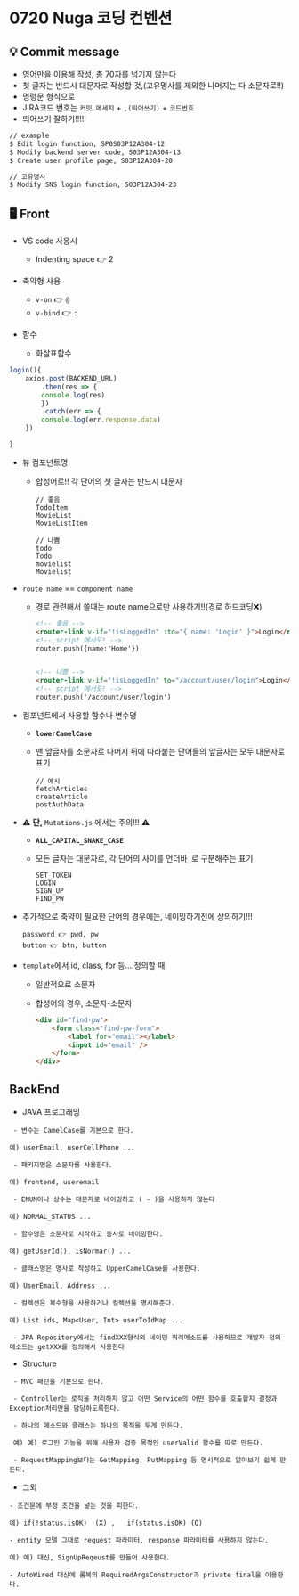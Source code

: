 # 0720 Nuga 코딩 컨벤션

## 💡 Commit message


- 영어만을 이용해 작성, 총 70자를 넘기지 않는다
- 첫 글자는 반드시 대문자로 작성할 것,(고유명사를 제외한 나머지는 다 소문자로!!)
- 명령문 형식으로
- JIRA코드 번호는 `커밋 메세지` + `,(띄어쓰기)` + `코드번호`
- 띄어쓰기 잘하기!!!!!

``` bash
// example
$ Edit login function, SP0S03P12A304-12
$ Modify backend server code, S03P12A304-13
$ Create user profile page, S03P12A304-20

// 고유명사
$ Modify SNS login function, S03P12A304-23
```



## 🖥️ Front

- VS code 사용시

  - Indenting space 👉 2

  

- 축약형 사용

  - `v-on` 👉 `@`
  - `v-bind` 👉 `:`

  

- 함수

  - 화살표함수

```javascript
login(){
    axios.post(BACKEND_URL)
    	.then(res => {
        console.log(res)
    	})
    	.catch(err => {
        console.log(err.response.data)
    })

}
```



- 뷰 컴포넌트명

  - 합성어로!! 각 단어의 첫 글자는 반드시 대문자

    ```
    // 좋음
    TodoItem
    MovieList
    MovieListItem
    
    // 나쁨
    todo
    Todo
    movielist
    Movielist
    ```



- `route name` == `component name`

  - 경로 관련해서 쓸때는 route name으로만 사용하기!!(경로 하드코딩❌)

    ```html
    <!-- 좋음 -->
    <router-link v-if="!isLoggedIn" :to="{ name: 'Login' }">Login</router-link>
    <!-- script 에서도! -->
    router.push({name:'Home'})
    
    
    <!-- 나쁨 -->
    <router-link v-if="!isLoggedIn" to="/account/user/login">Login</router-link>
    <!-- script 에서도! -->
    router.push('/account/user/login')
    
    ```



- 컴포넌트에서 사용할 함수나 변수명

  - **`lowerCamelCase`**

  - 맨 앞글자를 소문자로 나머지 뒤에 따라붙는 단어들의 앞글자는 모두 대문자로 표기

    ```
    // 예시
    fetchArticles
    createArticle
    postAuthData
    ```



- ⚠️ **단,**  `Mutations.js` 에서는 주의!!! ⚠️

  - **`ALL_CAPITAL_SNAKE_CASE`**

  - 모든 글자는 대문자로, 각 단어의 사이를 언더바`_`로 구분해주는 표기

    ```
    SET_TOKEN
    LOGIN
    SIGN_UP
    FIND_PW
    ```



- 추가적으로 축약이 필요한 단어의 경우에는, 네이밍하기전에 상의하기!!!

  ```
  password 👉 pwd, pw
  button 👉 btn, button
  ```



- `template`에서 id, class, for 등....정의할 때

  - 일반적으로 소문자

  - 합성어의 경우, 소문자-소문자

    ```html
    <div id="find-pw">
    	<form class="find-pw-form">
            <label for="email"></label>
            <input id="email" />
    	</form>
    </div>
    ```
    
## BackEnd
    
 - JAVA 프로그래밍

```
 - 변수는 CamelCase를 기본으로 한다.

예) userEmail, userCellPhone ...

 - 패키지명은 소문자를 사용한다.

에) frontend, useremail 

 - ENUM이나 상수는 대문자로 네이밍하고 ( - )을 사용하지 않는다

예) NORMAL_STATUS ...

 - 함수명은 소문자로 시작하고 동사로 네이밍한다.

예) getUserId(), isNormar() ...

 - 클래스명은 명사로 작성하고 UpperCamelCase를 사용한다.

예) UserEmail, Address ...

 - 컬렉션은 복수형을 사용하거나 컬렉션을 명시해준다.

예) List ids, Map<User, Int> userToIdMap ...

 - JPA Repository에서는 findXXX형식의 네이밍 쿼리메소드를 사용하므로 개발자 정의 메소드는 getXXX를 정의해서 사용한다
```

 - Structure
 
```
 - MVC 패턴을 기본으로 한다. 
 
 - Controller는 로직을 처리하지 않고 어떤 Service의 어떤 함수를 호출할지 결정과 Exception처리만을 담당하도록한다.
 
 - 하나의 메소드와 클래스는 하나의 목적을 두게 만든다.
 
 예) 예) 로그인 기능을 위해 사용자 검증 목적인 userValid 함수를 따로 만든다.
 
 - RequestMapping보다는 GetMapping, PutMapping 등 명시적으로 알아보기 쉽게 만든다.
```

 - 그외
```
- 조건문에 부정 조건을 넣는 것을 피한다.

예) if(!status.isOK)  (X) ,   if(status.isOK) (O)

- entity 모델 그대로 request 파라미터, response 파라미터를 사용하지 않는다.

예) 예) 대신, SignUpReqeust를 만들어 사용한다.

- AutoWired 대신에 롬복의 RequiredArgsConstructor과 private final을 이용한다.
```
